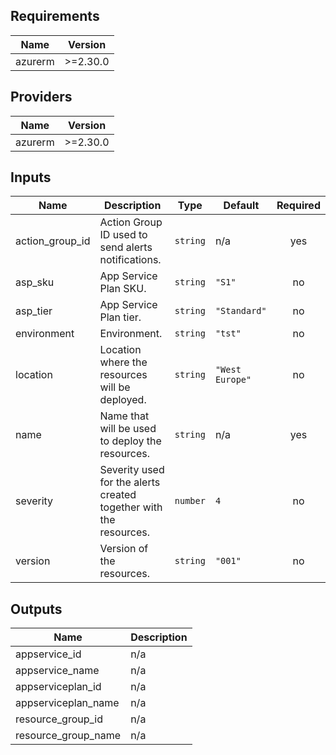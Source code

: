 ## Requirements

| Name | Version |
|------|---------|
| azurerm | >=2.30.0 |

## Providers

| Name | Version |
|------|---------|
| azurerm | >=2.30.0 |

## Inputs

| Name | Description | Type | Default | Required |
|------|-------------|------|---------|:--------:|
| action\_group\_id | Action Group ID used to send alerts notifications. | `string` | n/a | yes |
| asp\_sku | App Service Plan SKU. | `string` | `"S1"` | no |
| asp\_tier | App Service Plan tier. | `string` | `"Standard"` | no |
| environment | Environment. | `string` | `"tst"` | no |
| location | Location where the resources will be deployed. | `string` | `"West Europe"` | no |
| name | Name that will be used to deploy the resources. | `string` | n/a | yes |
| severity | Severity used for the alerts created together with the resources. | `number` | `4` | no |
| version | Version of the resources. | `string` | `"001"` | no |

## Outputs

| Name | Description |
|------|-------------|
| appservice\_id | n/a |
| appservice\_name | n/a |
| appserviceplan\_id | n/a |
| appserviceplan\_name | n/a |
| resource\_group\_id | n/a |
| resource\_group\_name | n/a |

